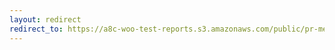 ```yaml
---
layout: redirect
redirect_to: https://a8c-woo-test-reports.s3.amazonaws.com/public/pr-merge/44325/e2e/index.html
---
```

